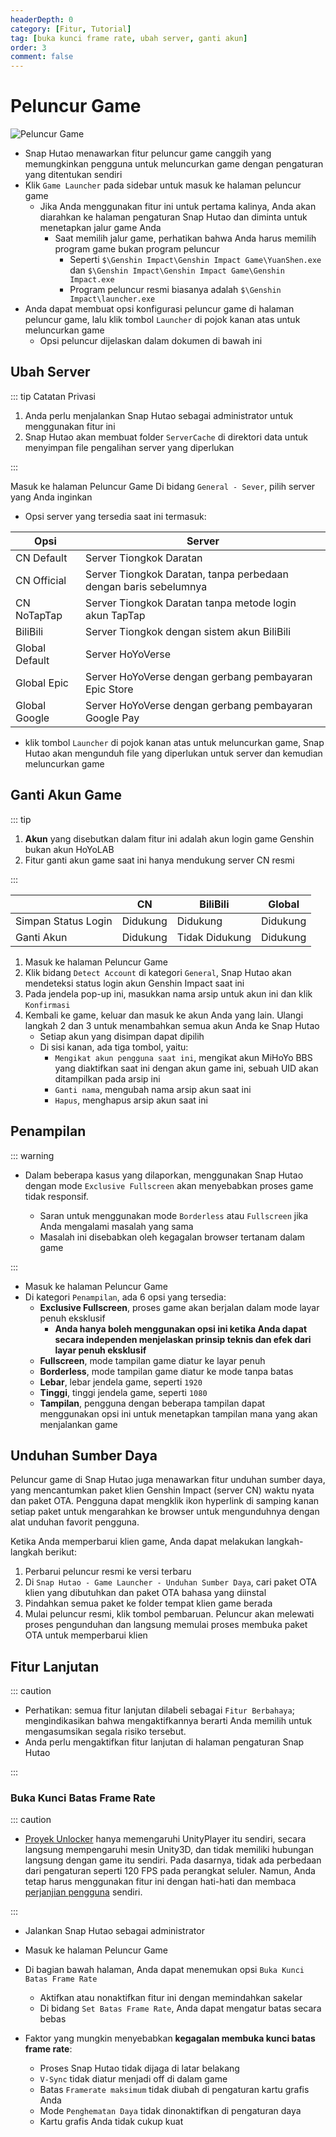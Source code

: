 ```yaml
---
headerDepth: 0
category: [Fitur, Tutorial]
tag: [buka kunci frame rate, ubah server, ganti akun]
order: 3
comment: false
---
```


# Peluncur Game

![Peluncur Game](https://img.alicdn.com/imgextra/i4/1797064093/O1CN01a8DIs91g6dyJFyg2X_!!1797064093.png_.webp)

- Snap Hutao menawarkan fitur peluncur game canggih yang memungkinkan pengguna untuk meluncurkan game dengan pengaturan yang ditentukan sendiri
- Klik `Game Launcher` pada sidebar untuk masuk ke halaman peluncur game
  - Jika Anda menggunakan fitur ini untuk pertama kalinya, Anda akan diarahkan ke halaman pengaturan Snap Hutao dan diminta untuk menetapkan jalur game Anda
    - Saat memilih jalur game, perhatikan bahwa Anda harus memilih program game bukan program peluncur
      - Seperti `$\Genshin Impact\Genshin Impact Game\YuanShen.exe` dan `$\Genshin Impact\Genshin Impact Game\Genshin Impact.exe`
      - Program peluncur resmi biasanya adalah `$\Genshin Impact\launcher.exe`
- Anda dapat membuat opsi konfigurasi peluncur game di halaman peluncur game, lalu klik tombol `Launcher` di pojok kanan atas untuk meluncurkan game
  - Opsi peluncur dijelaskan dalam dokumen di bawah ini

## Ubah Server

::: tip Catatan Privasi

1. Anda perlu menjalankan Snap Hutao sebagai administrator untuk menggunakan fitur ini
2. Snap Hutao akan membuat folder `ServerCache` di direktori data untuk menyimpan file pengalihan server yang diperlukan

:::

Masuk ke halaman Peluncur Game
Di bidang `General - Sever`, pilih server yang Anda inginkan

- Opsi server yang tersedia saat ini termasuk:

| Opsi           | Server                                                           |
| -------------- | ---------------------------------------------------------------- |
| CN Default     | Server Tiongkok Daratan                                          |
| CN Official    | Server Tiongkok Daratan, tanpa perbedaan dengan baris sebelumnya |
| CN NoTapTap    | Server Tiongkok Daratan tanpa metode login akun TapTap           |
| BiliBili       | Server Tiongkok dengan sistem akun BiliBili                      |
| Global Default | Server HoYoVerse                                                 |
| Global Epic    | Server HoYoVerse dengan gerbang pembayaran Epic Store            |
| Global Google  | Server HoYoVerse dengan gerbang pembayaran Google Pay            |

- klik tombol `Launcher` di pojok kanan atas untuk meluncurkan game, Snap Hutao akan mengunduh file yang diperlukan untuk server dan kemudian meluncurkan game

## Ganti Akun Game

::: tip

1. **Akun** yang disebutkan dalam fitur ini adalah akun login game Genshin bukan akun HoYoLAB
2. Fitur ganti akun game saat ini hanya mendukung server CN resmi

:::

|                     | CN       | BiliBili       | Global   |
| ------------------- | -------- | -------------- | -------- |
| Simpan Status Login | Didukung | Didukung       | Didukung |
| Ganti Akun          | Didukung | Tidak Didukung | Didukung |

1. Masuk ke halaman Peluncur Game
2. Klik bidang `Detect Account` di kategori `General`, Snap Hutao akan mendeteksi status login akun Genshin Impact saat ini
3. Pada jendela pop-up ini, masukkan nama arsip untuk akun ini dan klik `Konfirmasi`
4. Kembali ke game, keluar dan masuk ke akun Anda yang lain. Ulangi langkah 2 dan 3 untuk menambahkan semua akun Anda ke Snap Hutao
   - Setiap akun yang disimpan dapat dipilih
   - Di sisi kanan, ada tiga tombol, yaitu:
     - `Mengikat akun pengguna saat ini`, mengikat akun MiHoYo BBS yang diaktifkan saat ini dengan akun game ini, sebuah UID akan ditampilkan pada arsip ini
     - `Ganti nama`, mengubah nama arsip akun saat ini
     - `Hapus`, menghapus arsip akun saat ini

## Penampilan

::: warning

- Dalam beberapa kasus yang dilaporkan, menggunakan Snap Hutao dengan mode `Exclusive Fullscreen` akan menyebabkan proses game tidak responsif.

  - Saran untuk menggunakan mode `Borderless` atau `Fullscreen` jika Anda mengalami masalah yang sama
  - Masalah ini disebabkan oleh kegagalan browser tertanam dalam game

:::

- Masuk ke halaman Peluncur Game
- Di kategori `Penampilan`, ada 6 opsi yang tersedia:
  - **Exclusive Fullscreen**, proses game akan berjalan dalam mode layar penuh eksklusif
    - **Anda hanya boleh menggunakan opsi ini ketika Anda dapat secara independen menjelaskan prinsip teknis dan efek dari layar penuh eksklusif**
  - **Fullscreen**, mode tampilan game diatur ke layar penuh
  - **Borderless**, mode tampilan game diatur ke mode tanpa batas
  - **Lebar**, lebar jendela game, seperti `1920`
  - **Tinggi**, tinggi jendela game, seperti `1080`
  - **Tampilan**, pengguna dengan beberapa tampilan dapat menggunakan opsi ini untuk menetapkan tampilan mana yang akan menjalankan game

## Unduhan Sumber Daya

Peluncur game di Snap Hutao juga menawarkan fitur unduhan sumber daya, yang mencantumkan paket klien Genshin Impact (server CN) waktu nyata dan paket OTA. Pengguna dapat mengklik ikon hyperlink di samping kanan setiap paket untuk mengarahkan ke browser untuk mengunduhnya dengan alat unduhan favorit pengguna.

Ketika Anda memperbarui klien game, Anda dapat melakukan langkah-langkah berikut:

1. Perbarui peluncur resmi ke versi terbaru
2. Di `Snap Hutao - Game Launcher - Unduhan Sumber Daya`, cari paket OTA klien yang dibutuhkan dan paket OTA bahasa yang diinstal
3. Pindahkan semua paket ke folder tempat klien game berada
4. Mulai peluncur resmi, klik tombol pembaruan. Peluncur akan melewati proses pengunduhan dan langsung memulai proses membuka paket OTA untuk memperbarui klien

## Fitur Lanjutan

::: caution

- Perhatikan: semua fitur lanjutan dilabeli sebagai `Fitur Berbahaya`; mengindikasikan bahwa mengaktifkannya berarti Anda memilih untuk mengasumsikan segala risiko tersebut.
- Anda perlu mengaktifkan fitur lanjutan di halaman pengaturan Snap Hutao

:::

### Buka Kunci Batas Frame Rate

::: caution

- [Proyek Unlocker](https://github.com/DGP-Studio/Unlocker) hanya memengaruhi UnityPlayer itu sendiri, secara langsung mempengaruhi mesin Unity3D, dan tidak memiliki hubungan langsung dengan game itu sendiri. Pada dasarnya, tidak ada perbedaan dari pengaturan seperti 120 FPS pada perangkat seluler. Namun, Anda tetap harus menggunakan fitur ini dengan hati-hati dan membaca [perjanjian pengguna](../statements/tos.md) sendiri.

:::

- Jalankan Snap Hutao sebagai administrator
- Masuk ke halaman Peluncur Game
- Di bagian bawah halaman, Anda dapat menemukan opsi `Buka Kunci Batas Frame Rate`

  - Aktifkan atau nonaktifkan fitur ini dengan memindahkan sakelar
  - Di bidang `Set Batas Frame Rate`, Anda dapat mengatur batas secara bebas

- Faktor yang mungkin menyebabkan **kegagalan membuka kunci batas frame rate**:
  - Proses Snap Hutao tidak dijaga di latar belakang
  - `V-Sync` tidak diatur menjadi off di dalam game
  - Batas `Framerate maksimum` tidak diubah di pengaturan kartu grafis Anda
  - Mode `Penghematan Daya` tidak dinonaktifkan di pengaturan daya
  - Kartu grafis Anda tidak cukup kuat
